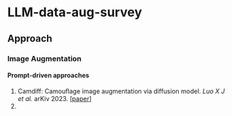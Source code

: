 # LLM-data-aug-survey

## Approach

### Image Augmentation

#### Prompt-driven approaches

1. Camdiff: Camouflage image augmentation via diffusion model. _Luo X J et al._ arKiv 2023. [[paper](https://arxiv.org/abs/2304.05469)]
2. 
